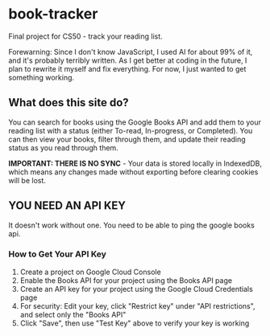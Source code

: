 # book-tracker
Final project for CS50 - track your reading list.

Forewarning: Since I don't know JavaScript, I used AI for about 99% of it, and it's probably terribly written. As I get better at coding in the future, I plan to rewrite it myself and fix everything. For now, I just wanted to get something working.
## What does this site do?
You can search for books using the Google Books API and add them to your reading list with a status (either To-read, In-progress, or Completed). You can then view your books, filter through them, and update their reading status as you read through them.

**IMPORTANT: THERE IS NO SYNC** - Your data is stored locally in IndexedDB, which means any changes made without exporting before clearing cookies will be lost.

## YOU NEED AN API KEY 
It doesn't work without one. You need to be able to ping the google books api.

### How to Get Your API Key
  1. Create a project on Google Cloud Console
  2. Enable the Books API for your project using the Books API page
  3. Create an API key for your project using the Google Cloud Credentials page
  4. For security: Edit your key, click "Restrict key" under "API restrictions", and select only the "Books API"
  5. Click "Save", then use "Test Key" above to verify your key is working


